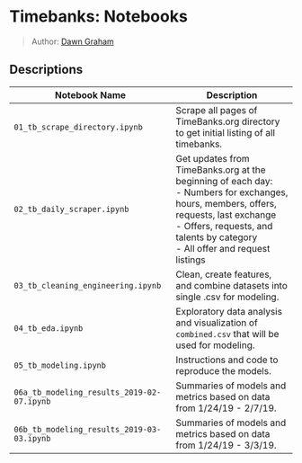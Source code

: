 # Timebanks: Notebooks
> Author: [Dawn Graham](https://dawngraham.github.io/)

## Descriptions
| Notebook Name | Description |  
| --- | --- |  
| `01_tb_scrape_directory.ipynb` | Scrape all pages of TimeBanks.org directory to get initial listing of all timebanks. |
| `02_tb_daily_scraper.ipynb` | Get updates from TimeBanks.org at the beginning of each day:<br>- Numbers for exchanges, hours, members, offers, requests, last exchange<br>- Offers, requests, and talents by category<br>- All offer and request listings |
| `03_tb_cleaning_engineering.ipynb` | Clean, create features, and combine datasets into single .csv for modeling. |
| `04_tb_eda.ipynb` | Exploratory data analysis and visualization of `combined.csv` that will be used for modeling. |
| `05_tb_modeling.ipynb` | Instructions and code to reproduce the models. |
| `06a_tb_modeling_results_2019-02-07.ipynb` | Summaries of models and metrics based on data from 1/24/19 - 2/7/19. |  
| `06b_tb_modeling_results_2019-03-03.ipynb` | Summaries of models and metrics based on data from 1/24/19 - 3/3/19. |